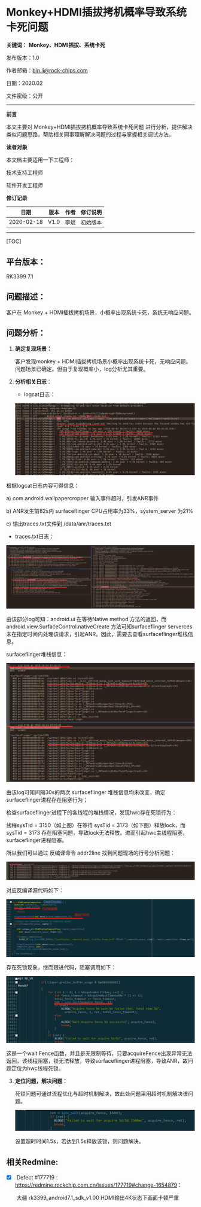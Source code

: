 # Monkey+HDMI插拔拷机概率导致系统卡死问题

**关键词：** **Monkey、HDMI插拔、系统卡死**

发布版本：1.0

作者邮箱：bin.li@rock-chips.com

日期：2020.02

文件密级：公开

----

**前言**

本文主要对 Monkey+HDMI插拔拷机概率导致系统卡死问题 进行分析，提供解决类似问题思路，帮助相关同事理解解决问题的过程与掌握相关调试方法。

**读者对象**

本文档主要适用一下工程师：

技术支持工程师

软件开发工程师

**修订记录**

| 日期       | 版本 | 作者 | 修订说明 |
| ---------- | ---- | ---- | -------- |
| 2020-02-18 | V1.0 | 李斌 | 初始版本 |

---

[TOC]

## 平台版本：

RK3399 7.1



## 问题描述：

客户在 Monkey + HDMI插拔拷机场景，小概率出现系统卡死，系统无响应问题。




## 问题分析：

1. **确定复现场景：**

   客户发现monkey + HDMI插拔拷机场景小概率出现系统卡死，无响应问题。问题场景已确定。但由于复现概率小，log分析尤其重要。

2. **分析相关日志**：

   - logcat日志：

   ![image-20200218233505120](image/image-20200218233505120.png)

根据logcat日志内容可得信息：

a) com.android.wallpapercropper 输入事件超时，引发ANR事件

b) ANR发生前82s内 surfaceflinger CPU占用率为33%，system_server 为21%

c) 输出traces.txt文件到 /data/anr/traces.txt

   


   - traces.txt日志：

![image-20200218233525027](image/image-20200218233525027.png)

由该部分log可知：android.ui 在等待Native method 方法的返回，而android.view.SurfaceControl.nativeCreate 方法可知surfaceflinger serverces未在指定时间内处理该请求，引起ANR。因此，需要去查看surfaceflinger堆栈信息。

surfaceflinger堆栈信息：

![image-20200218233556252](image/image-20200218233556252.png)

由该log可知间隔30s的两次 surfaceflinger 堆栈信息均未改变，确定surfaceflinger进程存在阻塞行为；



检查surfaceflinger进程下的各线程的堆栈情况，发现hwc存在死锁行为：

线程sysTid = 3150（如上图）在等待 sysTid = 3173（如下图）释放lock，而 sysTid = 3173 存在阻塞问题，导致lock无法释放。进而引起hwc主线程阻塞，surfaceflinger进程阻塞。



所以我们可以通过 反编译命令 addr2line 找到问题现场的行号分析问题：

![image-20200218233613320](image/image-20200218233613320.png)

 

对应反编译源代码如下：

![image-20200218233635614](image/image-20200218233635614.png)

   

存在死锁现象，继而跟进代码，阻塞调用如下：

![image-20200218233650651](image/image-20200218233650651.png)

这是一个wait Fence函数，并且是无限制等待，只要acquireFence出现异常无法返回，该线程阻塞，锁无法释放，导致surfaceflinger进程阻塞，导致ANR，故问题定位为hwc线程死锁。



3. **定位问题，解决问题：**

   死锁问题可通过流程优化与超时机制解决，故此处问题采用超时机制解决该问题。

   ![image-20200218233704810](image/image-20200218233704810.png)

   设置超时时间1.5s，若达到1.5s释放该锁，则问题解决。



## 相关Redmine:

- [x] ​	Defect #177719：<https://redmine.rockchip.com.cn/issues/177719#change-1654879>：

  ​		大疆 rk3399_android7.1_sdk_v1.00 HDMI输出4K状态下画面卡顿严重





